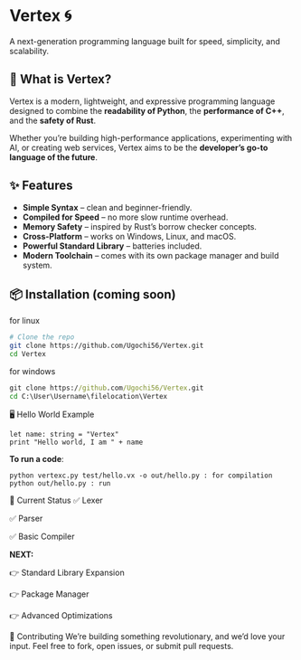 # Vertex 🌀  
A next-generation programming language built for speed, simplicity, and scalability.  

## 🚀 What is Vertex?  
Vertex is a modern, lightweight, and expressive programming language designed to combine the **readability of Python**, the **performance of C++**, and the **safety of Rust**.  

Whether you’re building high-performance applications, experimenting with AI, or creating web services, Vertex aims to be the **developer’s go-to language of the future**.  

## ✨ Features  
- **Simple Syntax** – clean and beginner-friendly.  
- **Compiled for Speed** – no more slow runtime overhead.  
- **Memory Safety** – inspired by Rust’s borrow checker concepts.  
- **Cross-Platform** – works on Windows, Linux, and macOS.  
- **Powerful Standard Library** – batteries included.  
- **Modern Toolchain** – comes with its own package manager and build system.  

## 📦 Installation (coming soon)  
for linux
```bash
# Clone the repo
git clone https://github.com/Ugochi56/Vertex.git
cd Vertex
```

for windows
```cmd
git clone https://github.com/Ugochi56/Vertex.git
cd C:\User\Username\filelocation\Vertex
```

🖥️ Hello World Example
```
let name: string = "Vertex"
print "Hello world, I am " + name
```

**To run a code**:
```
python vertexc.py test/hello.vx -o out/hello.py : for compilation
python out/hello.py : run
```

🧪 Current Status
✅ Lexer

✅ Parser

✅ Basic Compiler

**NEXT:**

👉 Standard Library Expansion

👉 Package Manager

👉 Advanced Optimizations

🤝 Contributing
We’re building something revolutionary, and we’d love your input.
Feel free to fork, open issues, or submit pull requests.
